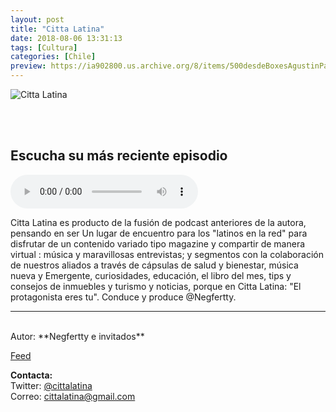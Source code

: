 ```yaml
---
layout: post
title: "Citta Latina"
date: 2018-08-06 13:31:13
tags: [Cultura]
categories: [Chile]
preview: https://ia902800.us.archive.org/8/items/500desdeBoxesAgustinPalmeiro/300-EstoEsPodcasting-NegfrecttisMillanPerez.png
---
```


![Citta Latina](https://ia902800.us.archive.org/8/items/500desdeBoxesAgustinPalmeiro/500-estoEsPodcasting-NegfrecttisMillanPerez.png)

<br/>
<br/>

## Escucha su más reciente episodio

<!--reproductor-feed=https://www.spreaker.com/show/1530271/episodes/feed-->
<!--reproductor-start-->
<audio id="audio" preload="auto" controls="" src="https://api.spreaker.com/download/episode/15803352/invita_la_casa_en_citta_latina.mp3"></audio>
<!--reproductor-end-->

Citta Latina es producto de la fusión de podcast anteriores de la autora, pensando en ser Un lugar de encuentro para los "latinos en la red" para disfrutar de un contenido variado tipo magazine y compartir de manera virtual : música y maravillosas entrevistas; y segmentos con la colaboración de nuestros aliados a través de cápsulas de salud y bienestar, música nueva y Emergente, curiosidades, educación, el libro del mes, tips y consejos de inmuebles y turismo y noticias, porque en Citta Latina: "El protagonista eres tu". Conduce y produce @Negfertty.  

_ _ _

<br>
Autor: **Negfertty e invitados**  

[Feed](https://www.spreaker.com/show/1530271/episodes/feed)  


**Contacta:**  
Twitter: [@cittalatina](https://twitter.com/cittalatina)  
Correo: [cittalatina@gmail.com](mailto:cittalatina@gmail.com)  

